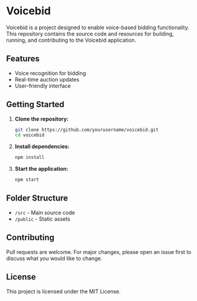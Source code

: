 # Voicebid

Voicebid is a project designed to enable voice-based bidding functionality. This repository contains the source code and resources for building, running, and contributing to the Voicebid application.

## Features

- Voice recognition for bidding
- Real-time auction updates
- User-friendly interface

## Getting Started

1. **Clone the repository:**
    ```bash
    git clone https://github.com/yourusername/voicebid.git
    cd voicebid
    ```

2. **Install dependencies:**
    ```bash
    npm install
    ```

3. **Start the application:**
    ```bash
    npm start
    ```

## Folder Structure

- `/src` - Main source code
- `/public` - Static assets

## Contributing

Pull requests are welcome. For major changes, please open an issue first to discuss what you would like to change.

## License

This project is licensed under the MIT License.

